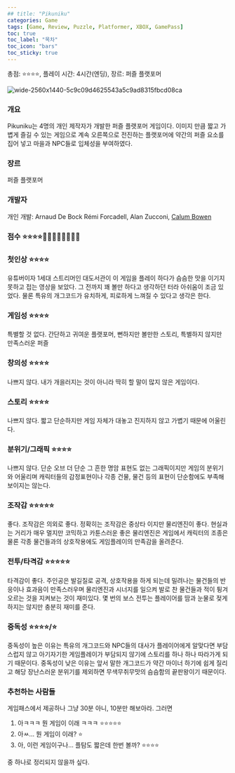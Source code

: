 ```yaml
---
## title: "Pikuniku"
categories: Game
tags: [Game, Review, Puzzle, Platformer, XBOX, GamePass]
toc: true
toc_label: "목차"
toc_icon: "bars"
toc_sticky: true
---
```


총점: ⭐⭐⭐⭐, 플레이 시간: 4시간(엔딩), 장르: 퍼즐 플랫포머

![wide-2560x1440-5c9c09d4625543a5c9ad8315fbcd08ca](https://github.com/hojun313/hojun313.github.io/assets/41545780/99f2e718-5891-4582-93b6-e341afa2b5b1)

### 개요

Pikuniku는 4명의 개인 제작자가 개발한 퍼즐 플랫포머 게임이다. 이미지 만큼 짧고 가볍게 즐길 수 있는 게임으로 계속 오른쪽으로 전진하는 플랫포머에 약간의 퍼즐 요소를 집어 넣고 마을과 NPC들로 입체성을 부여하였다.

### 장르

퍼즐 플랫포머

### 개발자

개인 개발: Arnaud De Bock Rémi Forcadell, Alan Zucconi, [Calum Bowen](https://namu.wiki/w/bo%20en)

### 점수 ⭐⭐⭐⭐💎💎💎💎💎💎**💩🎁**

### 첫인상 ⭐⭐⭐⭐

유튜버이자 1세대 스트리머인 대도서관이 이 게임을 플레이 하다가 슴슴한 맛을 이기지 못하고 접는 영상을 보았다. 그 전까지 꽤 볼만 하다고 생각하던 터라 아쉬움이 조금 있었다. 물론 특유의 개그코드가 유치하게, 피로하게 느껴질 수 있다고 생각은 한다.

### 게임성 ⭐⭐⭐⭐

특별할 것 없다. 간단하고 귀여운 플랫포머, 뻔하지만 볼만한 스토리, 특별하지 않지만 만족스러운 퍼즐

### 창의성 ⭐⭐⭐⭐

나쁘지 않다. 내가 개을러지는 것이 아니라 딱히 할 말이 많지 않은 게임이다.

### 스토리 ⭐⭐⭐⭐

나쁘지 않다. 짧고 단순하지만 게임 자체가 대놓고 진지하지 않고 가볍기 때문에 어울린다.

### 분위기/그래픽 ⭐⭐⭐⭐

나쁘지 않다. 단순 오브 더 단순 그 흔한 명암 표현도 없는 그래픽이지만 게임의 분위기와 어울리며 캐릭터들의 감정표현이나 각종 건물, 물건 등의 표현이 단순함에도 부족해 보이지는 않는다.

### 조작감 ⭐⭐⭐⭐⭐

좋다.  조작감은 의외로 좋다. 정확히는 조작감은 중상타 이지만 물리엔진이 좋다. 현실과는 거리가 매우 멀지만 코믹하고 카툰스러운 좋은 물리엔진은 게임에서 캐릭터의 조종은 물론 각종 물건들과의 상호작용에도 게임플레이의 만족감을 올려준다.

### 전투/타격감 ⭐⭐⭐⭐⭐

타격감이 좋다. 주인공은 발길질로 공격, 상호작용을 하게 되는데 밀려나는 물건들의 반응이나 효과음이 만족스러우며 물리엔진과 시너지를 일으켜 발로 찬 물건들과 적이 튕겨 오르는 것을 지켜보는 것이 재미있다. 몇 번의 보스 전투는 플레이어를 땀과 눈물로 젖게하지는 않지만 충분히 재미를 준다.

### 중독성 ⭐⭐⭐⭐/⭐

중독성이 높은 이유는 특유의 개그코드와 NPC들의 대사가 플레이어에게 알맞다면 부담스럽지 않고 아기자기한 게임플레이가 부담되지 않기에 스토리를 하나 하나 따라가게 되기 때문이다. 중독성이 낮은 이유는 앞서 말한 개그코드가 약간 마이너 하기에 쉽게 질리고 해당 장난스러운 분위기를 제외하면 무색무취무맛의 슴슴함의 끝판왕이기 때문이다.

### 추천하는 사람들

게임패스에서 제공하나 그냥 30분 아니, 10분만 해보아라. 그러면

1. 아ㅋㅋㅋ 뭔 게임이 이래 ㅋㅋㅋ ⭐⭐⭐⭐⭐
2. 아ㅆ… 뭔 게임이 이래? ⭐
3. 아, 이런 게임이구나… 플탐도 짧은데 한번 볼까? ⭐⭐⭐⭐

중 하나로 정리되지 않을까 싶다.
